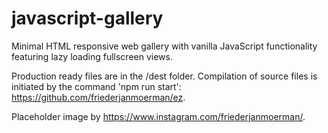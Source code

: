 # javascript-gallery
Minimal HTML responsive web gallery with vanilla JavaScript functionality featuring lazy loading fullscreen views.

Production ready files are in the /dest folder.
Compilation of source files is initiated by the command 'npm run start': https://github.com/friederjanmoerman/ez.

Placeholder image by https://www.instagram.com/friederjanmoerman/.
